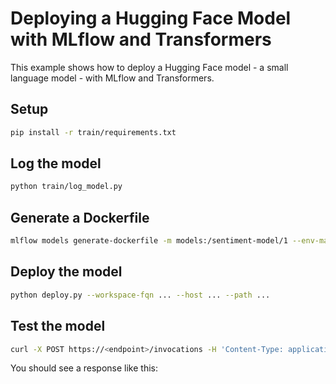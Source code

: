 # Deploying a Hugging Face Model with MLflow and Transformers

This example shows how to deploy a Hugging Face model - a small language model - with MLflow and Transformers.

## Setup

```bash
pip install -r train/requirements.txt
```

## Log the model

```bash
python train/log_model.py
```

## Generate a Dockerfile

```bash
mlflow models generate-dockerfile -m models:/sentiment-model/1 --env-manager uv --install-mlflow --output-directory .
```

## Deploy the model

```bash
python deploy.py --workspace-fqn ... --host ... --path ...
```

## Test the model

```bash
curl -X POST https://<endpoint>/invocations -H 'Content-Type: application/json' -d '{"text": "I love this product!"}'
```

You should see a response like this:

```json

```
